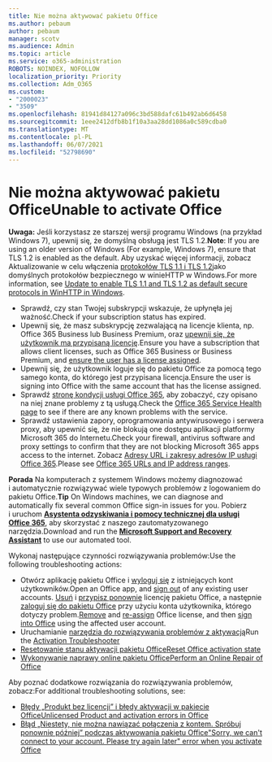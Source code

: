 ```yaml
---
title: Nie można aktywować pakietu Office
ms.author: pebaum
author: pebaum
manager: scotv
ms.audience: Admin
ms.topic: article
ms.service: o365-administration
ROBOTS: NOINDEX, NOFOLLOW
localization_priority: Priority
ms.collection: Adm_O365
ms.custom:
- "2000023"
- "3509"
ms.openlocfilehash: 81941d84127a096c3bd588dafc61b492ab6d6458
ms.sourcegitcommit: 1eee2412dfb8b1f10a3aa28dd1086a0c589cdba0
ms.translationtype: MT
ms.contentlocale: pl-PL
ms.lasthandoff: 06/07/2021
ms.locfileid: "52798690"
---
```

# <a name="unable-to-activate-office"></a><span data-ttu-id="6555d-102">Nie można aktywować pakietu Office</span><span class="sxs-lookup"><span data-stu-id="6555d-102">Unable to activate Office</span></span>

<span data-ttu-id="6555d-103">**Uwaga:** Jeśli korzystasz ze starszej wersji programu Windows (na przykład Windows 7), upewnij się, że domyślną obsługą jest TLS 1.2.</span><span class="sxs-lookup"><span data-stu-id="6555d-103">**Note**: If you are using an older version of Windows (For example, Windows 7), ensure that TLS 1.2 is enabled as the default.</span></span> <span data-ttu-id="6555d-104">Aby uzyskać więcej informacji, zobacz Aktualizowanie w celu włączenia [protokołów TLS 1.1 i TLS 1.2](https://support.microsoft.com/topic/update-to-enable-tls-1-1-and-tls-1-2-as-default-secure-protocols-in-winhttp-in-windows-c4bd73d2-31d7-761e-0178-11268bb10392)jako domyślnych protokołów bezpiecznego w winieHTTP w Windows.</span><span class="sxs-lookup"><span data-stu-id="6555d-104">For more information, see [Update to enable TLS 1.1 and TLS 1.2 as default secure protocols in WinHTTP in Windows](https://support.microsoft.com/topic/update-to-enable-tls-1-1-and-tls-1-2-as-default-secure-protocols-in-winhttp-in-windows-c4bd73d2-31d7-761e-0178-11268bb10392).</span></span>

- <span data-ttu-id="6555d-105">Sprawdź, czy stan Twojej subskrypcji wskazuje, że upłynęła jej ważność.</span><span class="sxs-lookup"><span data-stu-id="6555d-105">Check if your subscription status has expired.</span></span>
- <span data-ttu-id="6555d-106">Upewnij się, że masz subskrypcję zezwalającą na licencje klienta, np. Office 365 Business lub Business Premium, oraz [upewnij się, że użytkownik ma przypisaną licencję](/microsoft-365/admin/manage/assign-licenses-to-users).</span><span class="sxs-lookup"><span data-stu-id="6555d-106">Ensure you have a subscription that allows client licenses, such as Office 365 Business or Business Premium, and [ensure the user has a license assigned](/microsoft-365/admin/manage/assign-licenses-to-users).</span></span>
- <span data-ttu-id="6555d-107">Upewnij się, że użytkownik loguje się do pakietu Office za pomocą tego samego konta, do którego jest przypisana licencja.</span><span class="sxs-lookup"><span data-stu-id="6555d-107">Ensure the user is signing into Office with the same account that has the license assigned.</span></span>
- <span data-ttu-id="6555d-108">Sprawdź [stronę kondycji usługi Office 365](/office365/enterprise/view-service-health), aby zobaczyć, czy opisano na niej znane problemy z tą usługą.</span><span class="sxs-lookup"><span data-stu-id="6555d-108">Check the [Office 365 Service Health page](/office365/enterprise/view-service-health) to see if there are any known problems with the service.</span></span>
- <span data-ttu-id="6555d-109">Sprawdź ustawienia zapory, oprogramowania antywirusowego i serwera proxy, aby upewnić się, że nie blokują one dostępu aplikacji platformy Microsoft 365 do Internetu.</span><span class="sxs-lookup"><span data-stu-id="6555d-109">Check your firewall, antivirus software and proxy settings to confirm that they are not blocking Microsoft 365 apps access to the internet.</span></span> <span data-ttu-id="6555d-110">Zobacz [Adresy URL i zakresy adresów IP usługi Office 365](/office365/enterprise/urls-and-ip-address-ranges "Adresy URL i zakresy adresów IP usługi Office 365").</span><span class="sxs-lookup"><span data-stu-id="6555d-110">Please see [Office 365 URLs and IP address ranges](/office365/enterprise/urls-and-ip-address-ranges "Office 365 URLs and IP address ranges").</span></span>

<span data-ttu-id="6555d-111">**Porada** Na komputerach z systemem Windows możemy diagnozować i automatycznie rozwiązywać wiele typowych problemów z logowaniem do pakietu Office.</span><span class="sxs-lookup"><span data-stu-id="6555d-111">**Tip** On Windows machines, we can diagnose and automatically fix several common Office sign-in issues for you.</span></span> <span data-ttu-id="6555d-112">Pobierz i uruchom  **[Asystenta odzyskiwania i pomocy technicznej dla usługi Office 365](https://aka.ms/SaRA-OfficeSignInScenario)**, aby skorzystać z naszego zautomatyzowanego narzędzia.</span><span class="sxs-lookup"><span data-stu-id="6555d-112">Download and run the  **[Microsoft Support and Recovery Assistant](https://aka.ms/SaRA-OfficeSignInScenario)** to use our automated tool.</span></span>

<span data-ttu-id="6555d-113">Wykonaj następujące czynności rozwiązywania problemów:</span><span class="sxs-lookup"><span data-stu-id="6555d-113">Use the following troubleshooting actions:</span></span>

- <span data-ttu-id="6555d-114">Otwórz aplikację pakietu Office i [wyloguj się](https://support.office.com/article/5a20dc11-47e9-4b6f-945d-478cb6d92071) z istniejących kont użytkowników.</span><span class="sxs-lookup"><span data-stu-id="6555d-114">Open an Office app, and [sign out](https://support.office.com/article/5a20dc11-47e9-4b6f-945d-478cb6d92071) of any existing user accounts.</span></span> <span data-ttu-id="6555d-115">[Usuń](/microsoft-365/admin/manage/remove-licenses-from-users) i [przypisz ponownie](/microsoft-365/admin/manage/assign-licenses-to-users) licencję pakietu Office, a następnie [zaloguj się do pakietu Office](https://support.office.com/article/628ea040-f265-49de-b986-be09c3ebf8a9) przy użyciu konta użytkownika, którego dotyczy problem.</span><span class="sxs-lookup"><span data-stu-id="6555d-115">[Remove](/microsoft-365/admin/manage/remove-licenses-from-users) and [re-assign](/microsoft-365/admin/manage/assign-licenses-to-users) Office license, and then [sign into Office](https://support.office.com/article/628ea040-f265-49de-b986-be09c3ebf8a9) using the affected user account.</span></span>
- <span data-ttu-id="6555d-116">Uruchamianie [narzędzia do rozwiązywania problemów z aktywacją](https://aka.ms/SARA-OfficeActivation-Alchemy)</span><span class="sxs-lookup"><span data-stu-id="6555d-116">Run the [Activation Troubleshooter](https://aka.ms/SARA-OfficeActivation-Alchemy)</span></span>
- [<span data-ttu-id="6555d-117">Resetowanie stanu aktywacji pakietu Office</span><span class="sxs-lookup"><span data-stu-id="6555d-117">Reset Office activation state</span></span>](/office365/troubleshoot/activation/reset-office-365-proplus-activation-state "Resetowanie stanu aktywacji pakietu Office")
- [<span data-ttu-id="6555d-118">Wykonywanie naprawy online pakietu Office</span><span class="sxs-lookup"><span data-stu-id="6555d-118">Perform an Online Repair of Office</span></span>](https://support.office.com/Article/7821d4b6-7c1d-4205-aa0e-a6b40c5bb88b?wt.mc_id=Alchemy_ClientDIA)

<span data-ttu-id="6555d-119">Aby poznać dodatkowe rozwiązania do rozwiązywania problemów, zobacz:</span><span class="sxs-lookup"><span data-stu-id="6555d-119">For additional troubleshooting solutions, see:</span></span>  

- [<span data-ttu-id="6555d-120">Błędy „Produkt bez licencji” i błędy aktywacji w pakiecie Office</span><span class="sxs-lookup"><span data-stu-id="6555d-120">Unlicensed Product and activation errors in Office</span></span>](https://support.office.com/Article/0d23d3c0-c19c-4b2f-9845-5344fedc4380?wt.mc_id=Alchemy_ClientDIA)
- [<span data-ttu-id="6555d-121">Błąd „Niestety, nie można nawiązać połączenia z kontem. Spróbuj ponownie później” podczas aktywowania pakietu Office</span><span class="sxs-lookup"><span data-stu-id="6555d-121">"Sorry, we can't connect to your account. Please try again later" error when you activate Office</span></span>](/office/troubleshoot/activation-installation/issue-when-activate-office-from-office-365)